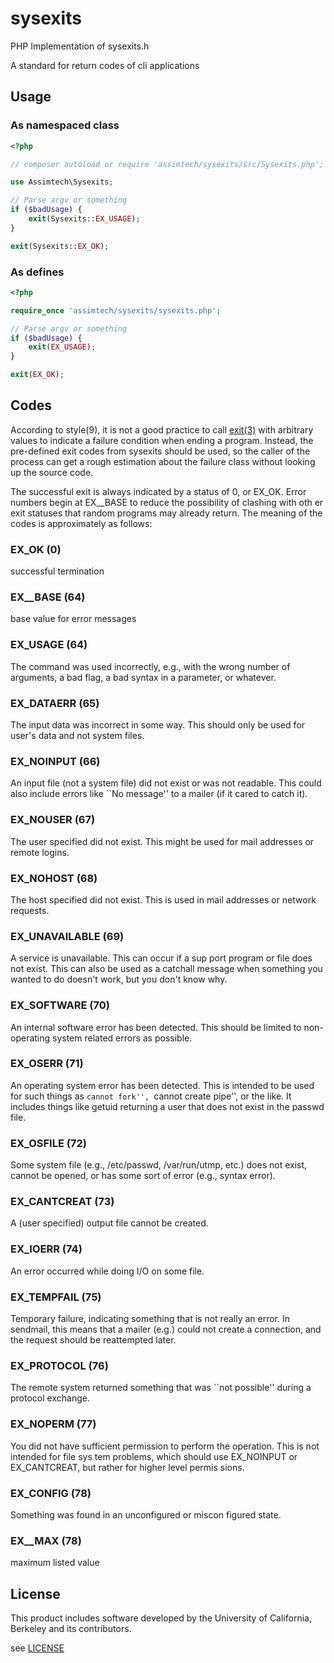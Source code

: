 # sysexits

PHP Implementation of sysexits.h

A standard for return codes of cli applications


## Usage


### As namespaced class

```php
<?php

// composer autoload or require 'assimtech/sysexits/src/Sysexits.php';

use Assimtech\Sysexits;

// Parse argv or something
if ($badUsage) {
    exit(Sysexits::EX_USAGE);
}

exit(Sysexits::EX_OK);
```


### As defines

```php
<?php

require_once 'assimtech/sysexits/sysexits.php';

// Parse argv or something
if ($badUsage) {
    exit(EX_USAGE);
}

exit(EX_OK);
```


## Codes

According to style(9),  it is not a good practice to call [exit(3)](http://php.net/manual/en/function.exit.php) with
arbitrary values to indicate a failure condition when ending a program.
Instead, the pre-defined exit codes from sysexits should be used, so the
caller of the process can get a rough estimation about the failure class
without looking up the source code.

The successful exit is always indicated by a status of 0, or EX_OK. Error
numbers begin at EX__BASE to reduce the possibility of clashing with oth­
er exit statuses that random programs may already return.  The meaning of
the codes is approximately as follows:


### EX_OK (0)
successful termination


### EX__BASE (64)
base value for error messages


### EX_USAGE (64)
The command was used incorrectly, e.g., with the
wrong number of arguments, a bad flag, a bad syntax
in a parameter, or whatever.


### EX_DATAERR (65)
The input data was incorrect in some way.  This
should only be used for user's data and not system
files.


### EX_NOINPUT (66)
An input file (not a system file) did not exist or
was not readable.  This could also include errors
like ``No message'' to a mailer (if it cared to
catch it).


### EX_NOUSER (67)
The user specified did not exist.  This might be
used for mail addresses or remote logins.


### EX_NOHOST (68)
The host specified did not exist.  This is used in
mail addresses or network requests.


### EX_UNAVAILABLE (69)
A service is unavailable.  This can occur if a sup­
port program or file does not exist.  This can also
be used as a catchall message when something you
wanted to do doesn't work, but you don't know why.


### EX_SOFTWARE (70)
An internal software error has been detected.  This
should be limited to non-operating system related
errors as possible.


### EX_OSERR (71)
An operating system error has been detected.  This
is intended to be used for such things as ``cannot
fork'', ``cannot create pipe'', or the like.  It
includes things like getuid returning a user that
does not exist in the passwd file.


### EX_OSFILE (72)
Some system file (e.g., /etc/passwd, /var/run/utmp,
etc.) does not exist, cannot be opened, or has some
sort of error (e.g., syntax error).


### EX_CANTCREAT (73)
A (user specified) output file cannot be created.


### EX_IOERR (74)
An error occurred while doing I/O on some file.


### EX_TEMPFAIL (75)
Temporary failure, indicating something that is not
really an error.  In sendmail, this means that a
mailer (e.g.) could not create a connection, and
the request should be reattempted later.


### EX_PROTOCOL (76)
The remote system returned something that was ``not
possible'' during a protocol exchange.


### EX_NOPERM (77)
You did not have sufficient permission to perform
the operation.  This is not intended for file sys­
tem problems, which should use EX_NOINPUT or
EX_CANTCREAT, but rather for higher level permis­
sions.


### EX_CONFIG (78)
Something was found in an unconfigured or miscon­
figured state.


### EX__MAX (78)
maximum listed value


## License

This product includes software developed by the University of
California, Berkeley and its contributors.

see [LICENSE](LICENSE)
